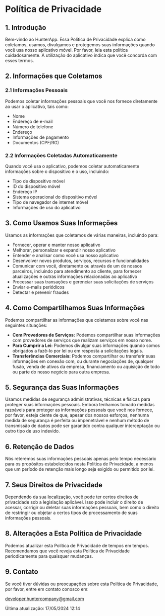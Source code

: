 # Política de Privacidade

## 1. Introdução

Bem-vindo ao HunterApp. Essa Política de Privacidade explica como coletamos, usamos, divulgamos e protegemos suas informações quando você usa nosso aplicativo móvel. Por favor, leia esta política cuidadosamente. A utilização do aplicativo indica que você concorda com esses termos.

## 2. Informações que Coletamos

### 2.1 Informações Pessoais

Podemos coletar informações pessoais que você nos fornece diretamente ao usar o aplicativo, tais como:

- Nome
- Endereço de e-mail
- Número de telefone
- Endereço
- Informações de pagamento
-  Documentos (CPF/RG)

### 2.2 Informações Coletadas Automaticamente

Quando você usa o aplicativo, podemos coletar automaticamente informações sobre o dispositivo e o uso, incluindo:

- Tipo de dispositivo móvel
- ID do dispositivo móvel
- Endereço IP
- Sistema operacional do dispositivo móvel
- Tipo de navegador de internet móvel
- Informações de uso do aplicativo

## 3. Como Usamos Suas Informações

Usamos as informações que coletamos de várias maneiras, incluindo para:

- Fornecer, operar e manter nosso aplicativo
- Melhorar, personalizar e expandir nosso aplicativo
- Entender e analisar como você usa nosso aplicativo
- Desenvolver novos produtos, serviços, recursos e funcionalidades
- Comunicar com você, diretamente ou através de um de nossos parceiros, incluindo para atendimento ao cliente, para fornecer atualizações e outras informações relacionadas ao aplicativo
- Processar suas transações e gerenciar suas solicitações de serviços
- Enviar e-mails periódicos
- Detectar e prevenir fraudes

## 4. Como Compartilhamos Suas Informações

Podemos compartilhar as informações que coletamos sobre você nas seguintes situações:

- **Com Provedores de Serviços:** Podemos compartilhar suas informações com provedores de serviços que realizam serviços em nosso nome.
- **Para Cumprir a Lei:** Podemos divulgar suas informações quando somos obrigados a fazê-lo por lei ou em resposta a solicitações legais.
- **Transferências Comerciais:** Podemos compartilhar ou transferir suas informações em conexão com, ou durante negociações de, qualquer fusão, venda de ativos da empresa, financiamento ou aquisição de todo ou parte do nosso negócio para outra empresa.

## 5. Segurança das Suas Informações

Usamos medidas de segurança administrativas, técnicas e físicas para proteger suas informações pessoais. Embora tenhamos tomado medidas razoáveis para proteger as informações pessoais que você nos fornece, por favor, esteja ciente de que, apesar dos nossos esforços, nenhuma medida de segurança é perfeita ou impenetrável e nenhum método de transmissão de dados pode ser garantido contra qualquer interceptação ou outro tipo de uso indevido.

## 6. Retenção de Dados

Nós reteremos suas informações pessoais apenas pelo tempo necessário para os propósitos estabelecidos nesta Política de Privacidade, a menos que um período de retenção mais longo seja exigido ou permitido por lei.

## 7. Seus Direitos de Privacidade

Dependendo da sua localização, você pode ter certos direitos de privacidade sob a legislação aplicável. Isso pode incluir o direito de acessar, corrigir ou deletar suas informações pessoais, bem como o direito de restringir ou objetar a certos tipos de processamento de suas informações pessoais.

## 8. Alterações a Esta Política de Privacidade

Podemos atualizar esta Política de Privacidade de tempos em tempos. Recomendamos que você reveja esta Política de Privacidade periodicamente para quaisquer mudanças.

## 9. Contato

Se você tiver dúvidas ou preocupações sobre esta Política de Privacidade, por favor, entre em contato conosco em:

developer.huntercompany@gmail.com

Última atualização: 17/05/2024 12:14

